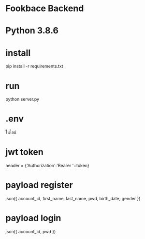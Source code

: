 # Fookbace Backend

# Python 3.8.6

# install
pip install -r requirements.txt 

# run
python server.py

# .env
ในไลน์

# jwt token
header = {'Authorization':'Bearer '+token}

# payload register
json({
    account_id,
    first_name,
    last_name,
    pwd,
    birth_date,
    gender
})

# payload login
json({
    account_id,
    pwd
})
